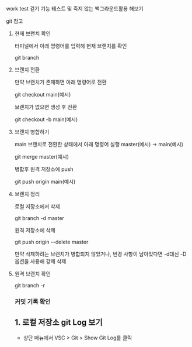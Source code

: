 work test
걷기 기능 테스트 및 죽지 않는 백그라운드활용 해보기


git 참고
1. 현재 브랜치 확인
   
   터미널에서 아래 명령어를 입력해 현재 브랜치를 확인

    git branch
   
3. 브랜치 전환
   
   만약 브랜치가 존재하면 아래 명령어로 전환

     git checkout main(예시)
   
   브랜치가 없으면 생성 후 전환
   
   git checkout -b main(예시)
   
5. 브랜치 병합하기
   
   main 브랜치로 전환한 상태에서 아래 명령어 실행 master(예시) -> main(예시)
   
   git merge master(예시)
   
   병합후 원격 저장소에 push
   
   git push origin main(예시)
   
7. 브랜치 정리
   
   로컬 저장소에서 삭제

   git branch -d master
   
   원격 저장소에 삭제
   
   git push origin --delete master
   
   만약 삭제하려는 브랜치가 병합되지 않았거나, 번경 사항이 남아있다면 -d대신 -D옵션을 사용해 강제 삭제
   
9. 원격 브랜치 확인
    
   git branch -r

   ### 커밋 기록 확인
   
   ## **1. 로컬 저장소 git Log 보기**
   
   + 상단 매뉴에서 VSC > Git > Show Git Log를 클릭

